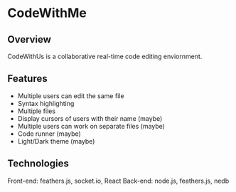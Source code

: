 # CodeWithMe #

## Overview ##
CodeWithUs is a collaborative real-time code editing enviornment.

## Features ##
- Multiple users can edit the same file
- Syntax highlighting
- Multiple files
- Display cursors of users with their name (maybe)
- Multiple users can work on separate files (maybe)
- Code runner (maybe)
- Light/Dark theme (maybe)

## Technologies ##
Front-end: feathers.js, socket.io, React
Back-end: node.js, feathers.js, nedb
